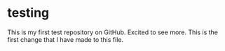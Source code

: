 # testing
This is my first test repository on GitHub. Excited to see more.
This is the first change that I have made to this file.
